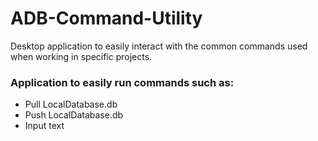 # ADB-Command-Utility
Desktop application to easily interact with the common commands used when working in specific projects.


### Application to easily run commands such as:
- Pull LocalDatabase.db
- Push LocalDatabase.db
- Input text
